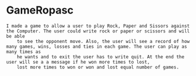 # GameRopasc

    I made a game to allow a user to play Rock, Paper and Sissors against the Computer. The user could write rock or paper or scissors and will be able
		to see the opponent move. Also, the user will see a record of how many games, wins, losses and ties in each game. The user can play as many times as 
		he wants and to exit the user has to write quit. At the end the user will se a a message if he won more times to lost, 
		lost more times to won or won and lost equal number of games.
